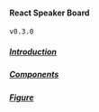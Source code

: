 #### React Speaker Board

`v0.3.0`

##### [Introduction](/docs/ja/introduction)

##### [Components](/docs/ja/components)

##### [Figure](/docs/ja/figure)
